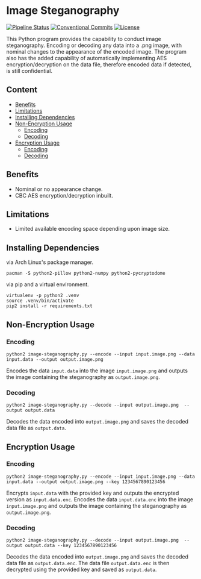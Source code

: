 # Image Steganography
[![Pipeline Status](https://gitlab.com/DeveloperC/image-steganography/badges/master/pipeline.svg)](https://gitlab.com/DeveloperC/image-steganography/-/pipelines)
[![Conventional Commits](https://img.shields.io/badge/Conventional%20Commits-1.0.0-yellow.svg)](https://conventionalcommits.org)
[![License](https://img.shields.io/badge/License-AGPLv3-blue.svg)](https://www.gnu.org/licenses/agpl-3.0)


This Python program provides the capability to conduct image steganography. Encoding or decoding any data into a .png image, with nominal changes to the appearance of the encoded image. The program also has the added capability of automatically implementing AES encryption/decryption on the data file, therefore encoded data if detected, is still confidential.


## Content
 * [Benefits](#benefits)
 * [Limitations](#limitations)
 * [Installing Dependencies](#installing-dependencies)
 * [Non-Encryption Usage](#non-encryption-usage)
   + [Encoding](#encoding)
   + [Decoding](#decoding)
 * [Encryption Usage](#encryption-usage)
   + [Encoding](#encoding-1)
   + [Decoding](#decoding-1)


## Benefits
 * Nominal or no appearance change.
 * CBC AES encryption/decryption inbuilt.


## Limitations
 * Limited available encoding space depending upon image size.


## Installing Dependencies
via Arch Linux's package manager.
```
pacman -S python2-pillow python2-numpy python2-pycryptodome
```

via pip and a virtual environment.
```
virtualenv -p python2 .venv
source .venv/bin/activate
pip2 install -r requirements.txt
```

## Non-Encryption Usage
### Encoding
```
python2 image-steganography.py --encode --input input.image.png --data input.data --output output.image.png
```

Encodes the data `input.data` into the image `input.image.png` and outputs the image containing the steganography as `output.image.png`.


### Decoding
```
python2 image-steganography.py --decode --input output.image.png  --output output.data
```

Decodes the data encoded into `output.image.png` and saves the decoded data file as `output.data`.


## Encryption Usage
### Encoding
```
python2 image-steganography.py --encode --input input.image.png --data input.data --output output.image.png --key 1234567890123456
```

Encrypts `input.data` with the provided key and outputs the encrypted version as `input.data.enc`. Encodes the data `input.data.enc` into the image `input.image.png` and outputs the image containing the steganography as `output.image.png`.


### Decoding
```
python2 image-steganography.py --decode --input output.image.png  --output output.data --key 1234567890123456
```

Decodes the data encoded into `output.image.png` and saves the decoded data file as `output.data.enc`. The data file `output.data.enc` is then decrypted using the provided key and saved as `output.data`.
